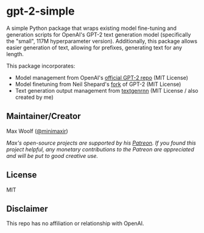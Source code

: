 # gpt-2-simple

A simple Python package that wraps existing model fine-tuning and generation scripts for OpenAI's GPT-2 text generation model (specifically the "small", 117M hyperparameter version). Additionally, this package allows easier generation of text, allowing for prefixes, generating text for any length.

This package incorporates:

* Model management from OpenAI's [official GPT-2 repo](https://github.com/openai/gpt-2) (MIT License)
* Model finetuning from Neil Shepard's [fork](https://github.com/nshepperd/gpt-2) of GPT-2 (MIT License)
* Text generation output management from [textgenrnn](https://github.com/minimaxir/textgenrnn) (MIT License / also created by me)

## Maintainer/Creator

Max Woolf ([@minimaxir](http://minimaxir.com))

*Max's open-source projects are supported by his [Patreon](https://www.patreon.com/minimaxir). If you found this project helpful, any monetary contributions to the Patreon are appreciated and will be put to good creative use.*

## License

MIT

## Disclaimer

This repo has no affiliation or relationship with OpenAI.